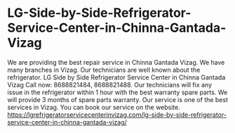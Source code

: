 # LG-Side-by-Side-Refrigerator-Service-Center-in-Chinna-Gantada-Vizag
We are providing the best repair service in Chinna Gantada Vizag. We have many branches in Vizag. Our technicians are well known about the refrigerator. LG Side by Side Refrigerator Service Center in Chinna Gantada Vizag Call now: 8688821484, 8688821488. Our technicians will fix any issue in the refrigerator within 1 hour with the best warranty spare parts. We will provide 3 months of spare parts warranty. Our service is one of the best services in Vizag. You can book our service on the website.  https://lgrefrigeratorservicecenterinvizag.com/lg-side-by-side-refrigerator-service-center-in-chinna-gantada-vizag/

